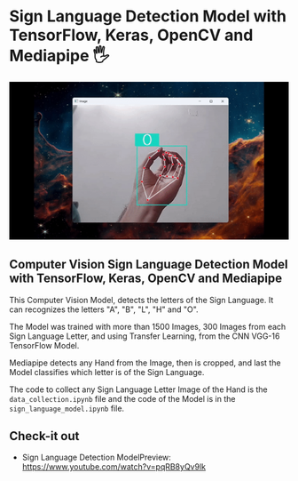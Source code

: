 # Sign Language Detection Model with TensorFlow, Keras, OpenCV and Mediapipe 🖐️

![](./sign_language.gif)

## Computer Vision Sign Language Detection Model with TensorFlow, Keras, OpenCV and Mediapipe 

This Computer Vision Model, detects the letters of the Sign Language. It can recognizes the letters "A", "B", "L", "H" and "O".

The Model was trained with more than 1500 Images, 300 Images from each Sign Language Letter, and using Transfer Learning, from the CNN VGG-16 TensorFlow Model.

Mediapipe detects any Hand from the Image, then is cropped, and last the Model classifies which letter is of the Sign Language.

The code to collect any Sign Language Letter Image of the Hand is the `data_collection.ipynb` file and the code of the Model is in the `sign_language_model.ipynb` file.

## Check-it out
- Sign Language Detection ModelPreview: https://www.youtube.com/watch?v=pqRB8yQv9lk

